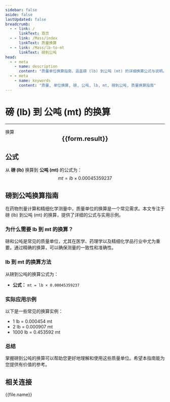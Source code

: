 ```yaml
---
sidebar: false
aside: false
lastUpdated: false
breadcrumb:
  - - link: /
      linkText: 首页
  - - link: /Mass/index
      linkText: 质量换算
  - - link: /Mass/lb-to-mt
      linkText: 磅到公吨
head:
  - - meta
    - name: description
      content: "质量单位换算指南，涵盖磅 (lb) 到公吨 (mt) 的详细换算公式与说明。"
  - - meta
    - name: keywords
      content: "质量, 单位换算, 磅, 公吨, lb, mt, 磅到公吨, 质量换算指南"
---
```

# 磅 (lb) 到 公吨 (mt) 的换算
---
<script setup>
import { onMounted, reactive, inject, ref } from 'vue'
import { NButton, NForm, NFormItem, NInput, NInputNumber, NSelect, NCard, useMessage,NGrid ,NGi } from 'naive-ui'
import { defineClientComponent } from 'vitepress'
import { Mass } from '../files';

const convert = inject('convert')

const form = reactive({
  number: null,
  result: '',
})

const convertHandler = () => {
  if (form.number !== null && !isNaN(form.number)) {
    const convertedValue = parseFloat(form.number) * 0.00045359237
    form.result = `${form.number}lb = ${convertedValue.toFixed(6)}mt`
  } else {
    form.result = '请输入有效的数值。'
  }
}
</script>

<n-form size="large" :model="form">
  <n-form-item label="磅 (lb)">
    <n-input-number v-model:value="form.number" placeholder="输入磅" style="width: 100%" />
  </n-form-item>
  <n-form-item>
    <n-button type="info" @click="convertHandler" block>换算</n-button>
  </n-form-item>
</n-form>

<n-card  embedded :bordered="false" hoverable>
  <div  style="text-align:center;font-size:20px;">
    <strong>{{form.result}}</strong>
  </div>
</n-card>

## 公式

从 **磅 (lb)** 换算到 **公吨 (mt)** 的公式为：
$$ mt = lb \times 0.00045359237 $$

## 磅到公吨换算指南

在药物剂量计算和精细化学测量中，质量单位的换算是一个常见需求。本文专注于磅 (lb) 到公吨 (mt) 的换算，提供了详细的公式与实用示例。

### 为什么需要 lb 到 mt 的换算？

磅和公吨是常见的质量单位，尤其在医学、药理学以及精细化学品行业中尤为重要。通过精确的换算，可以确保测量的一致性和准确性。

### lb 到 mt 的换算方法

从磅到公吨的换算公式为：

- **公式：** `mt = lb × 0.00045359237`

### 实际应用示例

以下是一些常见的换算实例：

- 1 lb = 0.000454 mt
- 2 lb = 0.000907 mt
- 1000 lb = 0.453592 mt

### 总结

掌握磅到公吨的换算可以帮助您更好地理解和使用这些质量单位。希望本指南能为您提供有价值的参考。

## 相关连接
<n-grid x-gap="12" :cols="2">
  <n-gi v-for="(file, index) in Mass" :key="index">
    <n-button
      text
      tag="a"
      :href="file.path"
      type="info"
    >
      {{file.name}}
    </n-button>
  </n-gi>
</n-grid>